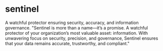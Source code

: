 # sentinel
A watchful protector ensuring security, accuracy, and information governance. "Sentinel is more than a name—it’s a promise. A watchful protector of your organization’s most valuable asset: information. With unwavering focus on security, precision, and governance, Sentinel ensures that your data remains accurate, trustworthy, and compliant."
